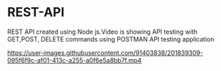 # REST-API
REST API created using Node js.Video is showing API testing with GET,POST, DELETE commands using POSTMAN API testing application

https://user-images.githubusercontent.com/91403838/201839309-095f6f9c-af01-413c-a255-a0f6e5a8bb7f.mp4

